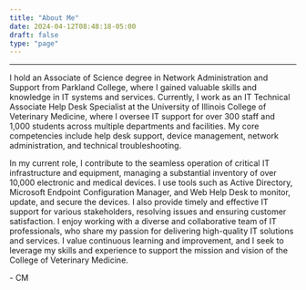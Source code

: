 ```yaml
---
title: "About Me"
date: 2024-04-12T08:48:18-05:00
draft: false
type: "page"
---
```


---

I hold an Associate of Science degree in Network Administration and Support from Parkland College, where I gained valuable skills and knowledge in IT systems and services. Currently, I work as an IT Technical Associate Help Desk Specialist at the University of Illinois College of Veterinary Medicine, where I oversee IT support for over 300 staff and 1,000 students across multiple departments and facilities. My core competencies include help desk support, device management, network administration, and technical troubleshooting.

In my current role, I contribute to the seamless operation of critical IT infrastructure and equipment, managing a substantial inventory of over 10,000 electronic and medical devices. I use tools such as Active Directory, Microsoft Endpoint Configuration Manager, and Web Help Desk to monitor, update, and secure the devices. I also provide timely and effective IT support for various stakeholders, resolving issues and ensuring customer satisfaction. I enjoy working with a diverse and collaborative team of IT professionals, who share my passion for delivering high-quality IT solutions and services. I value continuous learning and improvement, and I seek to leverage my skills and experience to support the mission and vision of the College of Veterinary Medicine.

\- CM
